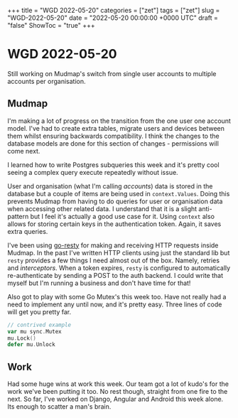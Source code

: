 +++
title = "WGD 2022-05-20"
categories = ["zet"]
tags = ["zet"]
slug = "WGD-2022-05-20"
date = "2022-05-20 00:00:00 +0000 UTC"
draft = "false"
ShowToc = "true"
+++

# WGD 2022-05-20

Still working on Mudmap's switch from single user accounts to multiple
accounts per organisation.

## Mudmap

I'm making a lot of progress on the transition from the one user one 
account model. I've had to create extra tables, migrate users and devices
between them whilst ensuring backwards compatibility. I think the changes
to the database models are done for this section of changes - permissions
will come next.

I learned how to write Postgres subqueries this week and it's pretty 
cool seeing a complex query execute repeatedly without issue.

User and organisation (what I'm calling *accounts*) data is stored in 
the database but a couple of items are being used in `context.Values`.
Doing this prevents Mudmap from having to do queries for user or organisation
data when accessing other related data. I understand that it is a slight
anti-pattern but I feel it's actually a good use case for it.
Using `context` also allows for storing certain keys in the authentication
token. Again, it saves extra queries.

I've been using [go-resty](https://github.com/go-resty/resty) for making
and receiving HTTP requests inside Mudmap. In the past I've written HTTP
clients using just the standard lib but `resty` provides a few things I 
need almost out of the box. Namely, retries and *interceptors*. When 
a token expires, `resty` is configured to automatically re-authenticate
by sending a POST to the auth backend. I could write that myself but I'm
running a business and don't have time for that!

Also got to play with some Go Mutex's this week too. Have not really
had a need to implement any until now, and it's pretty easy. Three lines
of code will get you pretty far.

```go
// contrived example
var mu sync.Mutex
mu.Lock()
defer mu.Unlock
```

## Work

Had some huge wins at work this week. Our team got a lot of kudo's for 
the work we've been putting it too. No rest though, straight from one
fire to the next. So far, I've worked on Django, Angular and Android
this week alone. Its enough to scatter a man's brain. 
